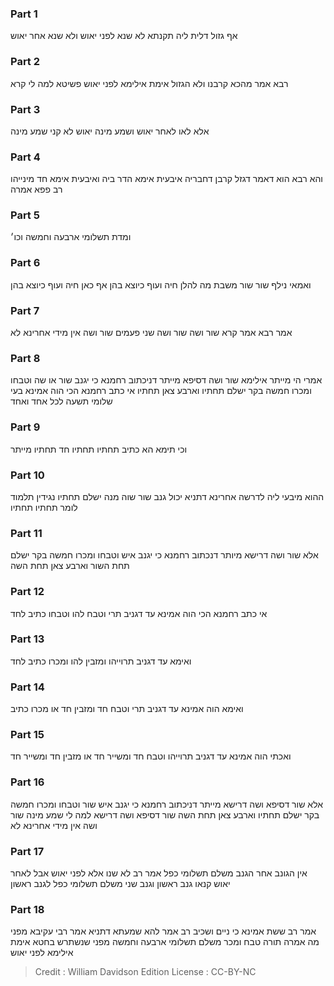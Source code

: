 
### Part 1
אף גזול דלית ליה תקנתא לא שנא לפני יאוש ולא שנא אחר יאוש

### Part 2
רבא אמר מהכא קרבנו ולא הגזול אימת אילימא לפני יאוש פשיטא למה לי קרא 

### Part 3
אלא לאו לאחר יאוש ושמע מינה יאוש לא קני שמע מינה

### Part 4
והא רבא הוא דאמר דגזל קרבן דחבריה איבעית אימא הדר ביה ואיבעית אימא חד מינייהו רב פפא אמרה

### Part 5
ומדת תשלומי ארבעה וחמשה וכו׳

### Part 6
ואמאי נילף שור שור משבת מה להלן חיה ועוף כיוצא בהן אף כאן חיה ועוף כיוצא בהן

### Part 7
אמר רבא אמר קרא שור ושה שור ושה שני פעמים שור ושה אין מידי אחרינא לא

### Part 8
אמרי הי מייתר אילימא שור ושה דסיפא מייתר דניכתוב רחמנא כי יגנב שור או שה וטבחו ומכרו חמשה בקר ישלם תחתיו וארבע צאן תחתיו אי כתב רחמנא הכי הוה אמינא בעי שלומי תשעה לכל אחד ואחד

### Part 9
וכי תימא הא כתיב תחתיו תחתיו חד תחתיו מייתר

### Part 10
ההוא מיבעי ליה לדרשה אחרינא דתניא יכול גנב שור שוה מנה ישלם תחתיו נגידין תלמוד לומר תחתיו תחתיו

### Part 11
אלא שור ושה דרישא מיותר דנכתוב רחמנא כי יגנב איש וטבחו ומכרו חמשה בקר ישלם תחת השור וארבע צאן תחת השה

### Part 12
אי כתב רחמנא הכי הוה אמינא עד דגניב תרי וטבח להו וטבחו כתיב לחד

### Part 13
ואימא עד דגניב תרוייהו ומזבין להו ומכרו כתיב לחד

### Part 14
ואימא הוה אמינא עד דגניב תרי וטבח חד ומזבין חד או מכרו כתיב

### Part 15
ואכתי הוה אמינא עד דגניב תרוייהו וטבח חד ומשייר חד או מזבין חד ומשייר חד

### Part 16
אלא שור דסיפא ושה דרישא מייתר דניכתוב רחמנא כי יגנב איש שור וטבחו ומכרו חמשה בקר ישלם תחתיו וארבע צאן תחת השה שור דסיפא ושה דרישא למה לי שמע מינה שור ושה אין מידי אחרינא לא

### Part 17
אין הגונב אחר הגנב משלם תשלומי כפל אמר רב לא שנו אלא לפני יאוש אבל לאחר יאוש קנאו גנב ראשון וגנב שני משלם תשלומי כפל לגנב ראשון

### Part 18
אמר רב ששת אמינא כי ניים ושכיב רב אמר להא שמעתא דתניא אמר רבי עקיבא מפני מה אמרה תורה טבח ומכר משלם תשלומי ארבעה וחמשה מפני שנשתרש בחטא אימת אילימא לפני יאוש

>Credit : William Davidson Edition
>License : CC-BY-NC